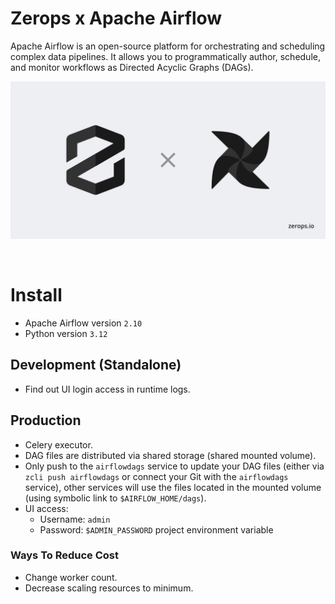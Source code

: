 # Zerops x Apache Airflow

Apache Airflow is an open-source platform for orchestrating and scheduling complex data pipelines. It allows you to programmatically author, schedule, and monitor workflows as Directed Acyclic Graphs (DAGs).

![airflow](https://github.com/zeropsio/recipe-shared-assets/blob/main/covers/svg/cover-airflow.svg)

<br />

# Install

- Apache Airflow version `2.10`
- Python version `3.12`

## Development (Standalone)
- Find out UI login access in runtime logs.

## Production
- Celery executor.
- DAG files are distributed via shared storage (shared mounted volume).
- Only push to the `airflowdags` service to update your DAG files (either via `zcli push airflowdags` or connect your Git with the `airflowdags` service), other services will use the files located in the mounted volume (using symbolic link to `$AIRFLOW_HOME/dags`).
- UI access:
  - Username: `admin`
  - Password: `$ADMIN_PASSWORD` project environment variable

### Ways To Reduce Cost
- Change worker count.
- Decrease scaling resources to minimum.
